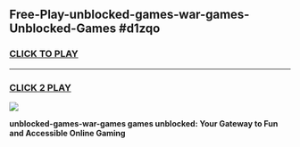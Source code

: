 
## Free-Play-unblocked-games-war-games-Unblocked-Games #d1zqo
<h3>
<a href="https://news.freeplayer.one?title=unblocked-games-war-games&ref=8M">CLICK TO PLAY</a></h3>
<hr>

<h3>
<a href="https://news.freeplayer.one?title=unblocked-games-war-games&ref=8M">CLICK 2 PLAY</a>
  
</h3>

<a href="https://news.freeplayer.one?title=unblocked-games-war-games&ref=8M"><img src="https://clearcache.store/games.png"></a>


**unblocked-games-war-games games unblocked: Your Gateway to Fun and Accessible Online Gaming**
